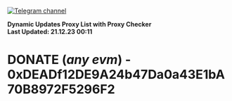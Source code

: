 [![Telegram channel](https://img.shields.io/endpoint?url=https://runkit.io/damiankrawczyk/telegram-badge/branches/master?url=https://t.me/n4z4v0d)](https://t.me/n4z4v0d) 

**Dynamic Updates Proxy List with Proxy Checker**  
**Last Updated: 21.12.23 00:11**

# DONATE (_any evm_) - 0xDEADf12DE9A24b47Da0a43E1bA70B8972F5296F2
